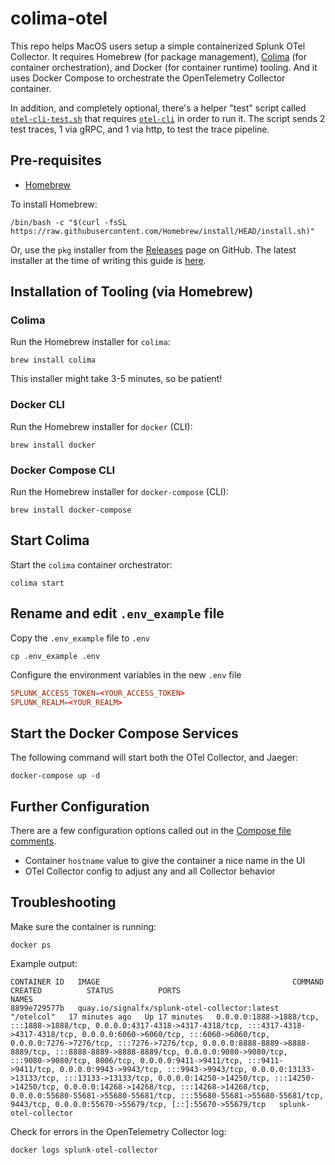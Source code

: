 # colima-otel

This repo helps MacOS users setup a simple containerized Splunk OTel Collector.  It requires Homebrew (for package management), [Colima](https://github.com/abiosoft/colima) (for container orchestration), and Docker (for container runtime) tooling. And it uses Docker Compose to orchestrate the OpenTelemetry Collector container.

In addition, and completely optional, there's a helper "test" script called [`otel-cli-test.sh`](./otel-cli-test.sh) that requires [`otel-cli`](https://github.com/serkan-ozal/otel-cli) in order to run it.  The script sends 2 test traces, 1 via gRPC, and 1 via http, to test the trace pipeline.

## Pre-requisites

- [Homebrew](https://brew.sh/)

To install Homebrew:

```shell
/bin/bash -c "$(curl -fsSL https://raw.githubusercontent.com/Homebrew/install/HEAD/install.sh)"
```

Or, use the `pkg` installer from the [Releases](https://github.com/Homebrew/brew/releases) page on GitHub.  The latest installer at the time of writing this guide is [here](https://github.com/Homebrew/brew/releases/download/4.4.0/Homebrew-4.4.0.pkg).

## Installation of Tooling (via Homebrew)

### Colima

Run the Homebrew installer for `colima`:

```shell
brew install colima
```

This installer might take 3-5 minutes, so be patient!

### Docker CLI

Run the Homebrew installer for `docker` (CLI):

```shell
brew install docker
```

### Docker Compose CLI

Run the Homebrew installer for `docker-compose` (CLI):

```shell
brew install docker-compose
```

## Start Colima

Start the `colima` container orchestrator:

```shell
colima start
```

## Rename and edit `.env_example` file

Copy the `.env_example` file to `.env`

```shell
cp .env_example .env
```

Configure the environment variables in the new `.env` file

```conf
SPLUNK_ACCESS_TOKEN=<YOUR_ACCESS_TOKEN>
SPLUNK_REALM=<YOUR_REALM>
```

## Start the Docker Compose Services

The following command will start both the OTel Collector, and Jaeger:

```shell
docker-compose up -d
```

## Further Configuration

There are a few configuration options called out in the [Compose file comments](./docker-compose.yaml#L3-L21).

- Container `hostname` value to give the container a nice name in the UI
- OTel Collector config to adjust any and all Collector behavior

## Troubleshooting

Make sure the container is running:

```shell
docker ps
```

Example output:

```shell
CONTAINER ID   IMAGE                                           COMMAND      CREATED          STATUS          PORTS                                                                                                                                                                                                                                                                                                                                                                                                                                                                                                                                                                                                                                                                                     NAMES
8899e729577b   quay.io/signalfx/splunk-otel-collector:latest   "/otelcol"   17 minutes ago   Up 17 minutes   0.0.0.0:1888->1888/tcp, :::1888->1888/tcp, 0.0.0.0:4317-4318->4317-4318/tcp, :::4317-4318->4317-4318/tcp, 0.0.0.0:6060->6060/tcp, :::6060->6060/tcp, 0.0.0.0:7276->7276/tcp, :::7276->7276/tcp, 0.0.0.0:8888-8889->8888-8889/tcp, :::8888-8889->8888-8889/tcp, 0.0.0.0:9080->9080/tcp, :::9080->9080/tcp, 8006/tcp, 0.0.0.0:9411->9411/tcp, :::9411->9411/tcp, 0.0.0.0:9943->9943/tcp, :::9943->9943/tcp, 0.0.0.0:13133->13133/tcp, :::13133->13133/tcp, 0.0.0.0:14250->14250/tcp, :::14250->14250/tcp, 0.0.0.0:14268->14268/tcp, :::14268->14268/tcp, 0.0.0.0:55680-55681->55680-55681/tcp, :::55680-55681->55680-55681/tcp, 9443/tcp, 0.0.0.0:55670->55679/tcp, [::]:55670->55679/tcp   splunk-otel-collector
```

Check for errors in the OpenTelemetry Collector log:

```shell
docker logs splunk-otel-collector
```


